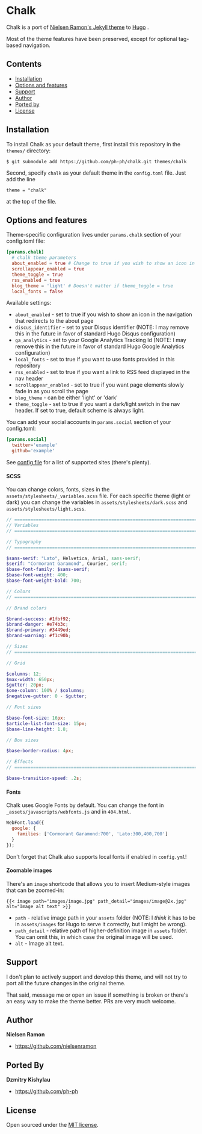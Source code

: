 # Chalk
Chalk is a port of [Nielsen Ramon's Jekyll theme](https://github.com/nielsenramon/chalk) to [Hugo](https://gohugo.io) .

Most of the theme features have been preserved, except for optional tag-based navigation.

## Contents

- [Installation](#installation)
- [Options and features](#options-and-features)
- [Support](#support)
- [Author](#author)
- [Ported by](#ported-by)
- [License](#license)

## Installation

To install Chalk as your default theme, first install this repository in the `themes/` directory:

    $ git submodule add https://github.com/ph-ph/chalk.git themes/chalk

Second, specify `chalk` as your default theme in the `config.toml` file. Just add the line

    theme = "chalk"

at the top of the file.

## Options and features
Theme-specific configuration lives under `params.chalk` section of your config.toml file:

```toml
[params.chalk]
  # chalk theme parameters
  about_enabled = true # Change to true if you wish to show an icon in the navigation that redirects to the about page
  scrollappear_enabled = true
  theme_toggle = true
  rss_enabled = true
  blog_theme = 'light' # Doesn't matter if theme_toggle = true
  local_fonts = false
```

Available settings:

* `about_enabled` - set to true if you wish to show an icon in the navigation that redirects to the about page
* `discus_identifier` - set to your Disqus identifier (NOTE: I may remove this in the future in favor of standard Hugo Disqus configuration)
* `ga_analytics` - set to your Google Analytics Tracking Id (NOTE: I may remove this in the future in favor of standard Hugo Google Analytics configuration)
* `local_fonts` - set to true if you want to use fonts provided in this repository
* `rss_enabled` - set to true if you want a link to RSS feed displayed in the nav header
* `scrollappear_enabled` - set to true if you want page elements slowly fade in as you scroll the page
* `blog_theme` - can be either 'light' or 'dark'
* `theme_toggle` - set to true if you want a dark/light switch in the nav header. If set to true, default scheme is always light.

You can add your social accounts in `params.social` section of your config.toml:
```toml
[params.social]
  twitter='example'
  github='example'
```
See [config file](data/social/sites.toml) for a list of supported sites (there's plenty).

#### SCSS

You can change colors, fonts, sizes in the `assets/stylesheets/_variables.scss` file.
For each specific theme (light or dark) you can change the variables in `assets/stylesheets/dark.scss` and `assets/stylesheets/light.scss`.

```scss
// =============================================================================
// Variables
// =============================================================================

// Typography
// =============================================================================

$sans-serif: "Lato", Helvetica, Arial, sans-serif;
$serif: "Cormorant Garamond", Courier, serif;
$base-font-family: $sans-serif;
$base-font-weight: 400;
$base-font-weight-bold: 700;

// Colors
// =============================================================================

// Brand colors

$brand-success: #1fbf92;
$brand-danger: #e74b3c;
$brand-primary: #3449ed;
$brand-warning: #f1c90b;

// Sizes
// =============================================================================

// Grid

$columns: 12;
$max-width: 650px;
$gutter: 20px;
$one-column: 100% / $columns;
$negative-gutter: 0 - $gutter;

// Font sizes

$base-font-size: 16px;
$article-list-font-size: 15px;
$base-line-height: 1.8;

// Box sizes

$base-border-radius: 4px;

// Effects
// =============================================================================

$base-transition-speed: .2s;
```

#### Fonts

Chalk uses Google Fonts by default. You can change the font in `_assets/javascripts/webfonts.js` and in `404.html`.

```javascript
WebFont.load({
  google: {
    families: ['Cormorant Garamond:700', 'Lato:300,400,700']
  }
});
```

Don't forget that Chalk also supports local fonts if enabled in `config.yml`!

#### Zoomable images
There's an `image` shortcode that allows you to insert Medium-style images that can be zoomed-in:
```
{{< image path="images/image.jpg" path_detail="images/image@2x.jpg" alt="Image alt text" >}}
```

* `path` - relative image path in your `assets` folder (NOTE: I _think_ it has to be in `assets/images` for Hugo to serve it correctly, but I might be wrong).
* `path_detail` - relative path of higher-definition image in `assets` folder. You can omit this, in which case the original image will be used.
* `alt` - Image alt text.

## Support
I don't plan to actively support and develop this theme, and will not try to port all the future changes in the original theme.

That said, message me or open an issue if something is broken or there's an easy way to make the theme better. PRs are very much welcome.

## Author
**Nielsen Ramon**
- <https://github.com/nielsenramon>

## Ported By
**Dzmitry Kishylau**
- <https://github.com/ph-ph>

## License

Open sourced under the [MIT license](LICENSE).
